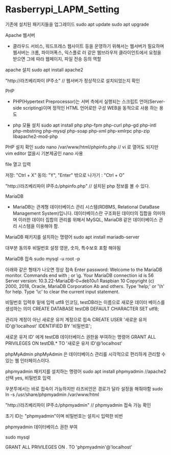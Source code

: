 # Rasberrypi_LAPM_Setting


기존에 설치된 패키지들을 업그레이드
sudo apt update
sudo apt upgrade




Apache 웹서버
- 클라우드 서비스, 워드프레스 웹사이트 등을 운영하기 위해서는 웹서버가 필요하며 웹서버는 크롬, 파이어폭스, 익스플로
러 같은 웹브라우저 클라이언트에서 요청을 받으면 그에 따라 웹페이지, 파일 전송 등의 역할


apache 설치
sudo apt install apache2



"http://라즈베리파이 IP주소" // 웹서버가 정상적으로 설치되었는지 확인




PHP
- PHP(Hypertext Preprocessor)는 서버 측에서 실행되는 스크립트 언어(Server-side scripting)이며 정적인 HTML 언어로만 구성 WEB을 동적으로 사용 하는 용도




- php 모듈 설치
sudo apt install php php-fpm php-curl php-gd php-intl php-mbstring php-mysql php-soap php-xml php-xmlrpc php-zip libapache2-mod-php




PHP 설치 확인
sudo nano /var/www/html/phpinfo.php  // vi 로 열어도 되지만 vim editor 없을시 기본제공인 nano 사용



file 열고 입력
<?php phpinfo(); ?>



저장: "Ctrl + X" 
동의: "Y", "Enter"
밖으로 나가기 : "Ctrl + O"



"http://라즈베리파이 IP주소/phpinfo.php" // 설치된 php 정보를 볼 수 있다.




MariaDB
- MariaDB는 관계형 데이터베이스 관리 시스템(RDBMS, Relational DataBase Management System)입니다. 데이터베이스란 구조화된 데이터의 집합을 의미하며 이러한 데이터 집합의 관리를 위해서 MySQL, MariaDB 같은 데이터베이스 관리 시스템을 이용해야 함.




MariaDB 패키지를 설치하는 명령어
sudo apt install mariadb-server 

대부분 동의후 비밀번호 설정 영문, 숫자, 특수보호 포함 해야됨





MariaDB 접속
sudo mysql -u root -p



아래와 같은 형태가 나오면 정상 접속
Enter password:
Welcome to the MariaDB monitor.  Commands end with ; or \g.
Your MariaDB connection id is 56
Server version: 10.3.22-MariaDB-0+deb10u1 Raspbian 10
Copyright (c) 2000, 2018, Oracle, MariaDB Corporation Ab and others.
Type 'help;' or '\h' for help. Type '\c' to clear the current input statement.




비밀번호 입력후 밑에 입력  utf8 인코딩, testDB라는 이름으로 새로운 데이터 베이스를 생성하는 의미
CREATE DATABASE testDB DEFAULT CHARACTER SET utf8;




관리자 계정이 아닌 새로운 유저 계정으로 접속
CREATE USER '새로운 유저 ID'@'localhost' IDENTIFIED BY '비밀번호';




새로운 유저 ID' 에게 testDB 데이터베이스 권한을 부여하는 명령어
GRANT ALL PRIVILEGES ON testDB.* TO '새로운 유저 ID'@'localhost'





phpMyAdmin
phpMyAdmin 은 데이터베이스 관리를 시각적으로 편리하게 관리할 수 있는 웹 인터페이스이다.




phpmyadmin 패키지를 설치하는 명령어
sudo apt install phpmyadmin //apache2선택 yes, 비밀번호 입력




우분투에서는 바로 접속이 가능하지만 라즈비안은 경로가 달라 설정을 해줘야함
sudo ln -s /usr/share/phpmyadmin /var/www/html




"http://라즈베리파이 IP주소/phpmyadmin" // phpmyadmin 접속 가능 확인

초기 ID는 "phpmyadmin"이며 비밀번호는 설치시 입력한 비번





phpmyadmin 데이터베이스 권한 부여

sudo mysql

GRANT ALL PRIVILEGES ON *.* TO 'phpmyadmin'@'localhost'



